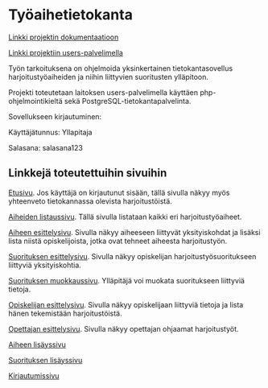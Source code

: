# Työaihetietokanta

[Linkki projektin dokumentaatioon](https://github.com/MJL7068/Tsoha-Bootstrap/blob/master/doc/dokumentaatio.pdf)

[Linkki projektiin users-palvelimella](http://matleino.users.cs.helsinki.fi/projekti/)


Työn tarkoituksena on ohjelmoida yksinkertainen tietokantasovellus harjoitustyöaiheiden ja niihin liittyvien suoritusten ylläpitoon.

Projekti toteutetaan laitoksen users-palvelimella käyttäen php-ohjelmointikieltä sekä PostgreSQL-tietokantapalvelinta.

Sovellukseen kirjautuminen:

Käyttäjätunnus: Yllapitaja

Salasana: salasana123


## Linkkejä toteutettuihin sivuihin

[Etusivu](http://matleino.users.cs.helsinki.fi/projekti/). Jos käyttäjä on kirjautunut sisään, tällä sivulla näkyy myös yhteenveto tietokannassa olevista harjoitustöistä.

[Aiheiden listaussivu](http://matleino.users.cs.helsinki.fi/projekti/aiheet). Tällä sivulla listataan kaikki eri harjoitustyöaiheet.

[Aiheen esittelysivu](http://matleino.users.cs.helsinki.fi/projekti/aihe/1). Sivulla näkyy aiheeseen liittyvät yksityiskohdat ja lisäksi lista niistä opiskelijoista, jotka ovat tehneet aiheesta harjoitustyön.

[Suorituksen esittelysivu](http://matleino.users.cs.helsinki.fi/projekti/suoritus/1). Sivulla näkyy opiskelijan harjoitustyösuoritukseen liittyviä yksityiskohtia.

[Suorituksen muokkaussivu](http://matleino.users.cs.helsinki.fi/projekti/suoritusmuokkaus). Ylläpitäjä voi muokata suoritukseen liittyviä tietoja.

[Opiskelijan esittelysivu](http://matleino.users.cs.helsinki.fi/projekti/opiskelija/1). Sivulla näkyy opiskelijaan liittyviä tietoja ja lista hänen tekemistään harjoitustöistä.

[Opettajan esittelysivu](http://matleino.users.cs.helsinki.fi/projekti/opettaja/1). Sivulla näkyy opettajan ohjaamat harjoitustyöt.

[Aiheen lisäyssivu](http://matleino.users.cs.helsinki.fi/projekti/aihe/uusi)

[Suorituksen lisäyssivu](http://matleino.users.cs.helsinki.fi/projekti/suoritus/uusi)

[Kirjautumissivu](http://matleino.users.cs.helsinki.fi/projekti/login)
